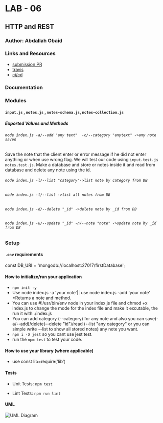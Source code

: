 # LAB - 06

<!-- ## Project: Project Name Here -->
## HTTP and REST

### Author: Abdallah Obaid

### Links and Resources

* [submission PR](https://github.com/Abdallah-401-advanced-javascript/notes/pull/13)
* [travis](https://github.com/Abdallah-401-advanced-javascript/notes/runs/700731604)
* [ci/cd](https://github.com/Abdallah-401-advanced-javascript/notes/runs/700731624)
<!-- - [back-end server url](http://xyz.com) (when applicable) -->
<!-- * [front-end application](https://abdallah-lab-00.herokuapp.com/)  -->

### Documentation
<!-- * [jsdoc](https://abdallah-lab-00.herokuapp.com/docs/) -->

### Modules
#### `input.js` , `notes.js` , `notes-schema.js`, `notes-collection.js`
##### Exported Values and Methods

###### `node index.js -a/--add "any text"  -c/--category "anytext" ->any note saved `
Save the note that the client enter or error message if he did not enter anything or when use wrong flag.
We will test our code using `input.test.js` `notes.test.js`.
Make a database and store or notes inside it and read from database and delete any note using the id. 
###### `node index.js -l/--list "category"->list note by category from DB`
###### `node index.js -l/--list ->list all notes from DB`
###### `node index.js -d/--delete "_id" ->delete note by _id from DB`
###### `node index.js -u/--update "_id" -n/--note "note" ->update note by _id from DB`

### Setup

#### `.env` requirements 
const DB_URI = 'mongodb://localhost:27017/firstDatabase';

#### How to initialize/run your application 

* `npm init -y`
* Use node index.js -a 'your note'|| use node index.js -add 'your note'
  *Returns a note and method. 
* You can use #!/usr/bin/env node in your index.js file and chmod +x index.js to change the mode for the index file and make it excutable, the run it with ./index.js
* You can add category (--category) for any note and also you can save(-a/--add)/delete(--delete "id")/read (--list "any category" or you can simple write --list to show all stored notes) any note you want.
* `npm i -D jest` so you cant use jest test.
* run the `npm test` to test your code. 


#### How to use your library (where applicable)
* use const lib=require('lib')
#### Tests

* Unit Tests: `npm test`

* Lint Tests: `npm run lint`

<!-- Incomplete Tests: -->

#### UML

![UML Diagram](whiteboardclass04.jpg)